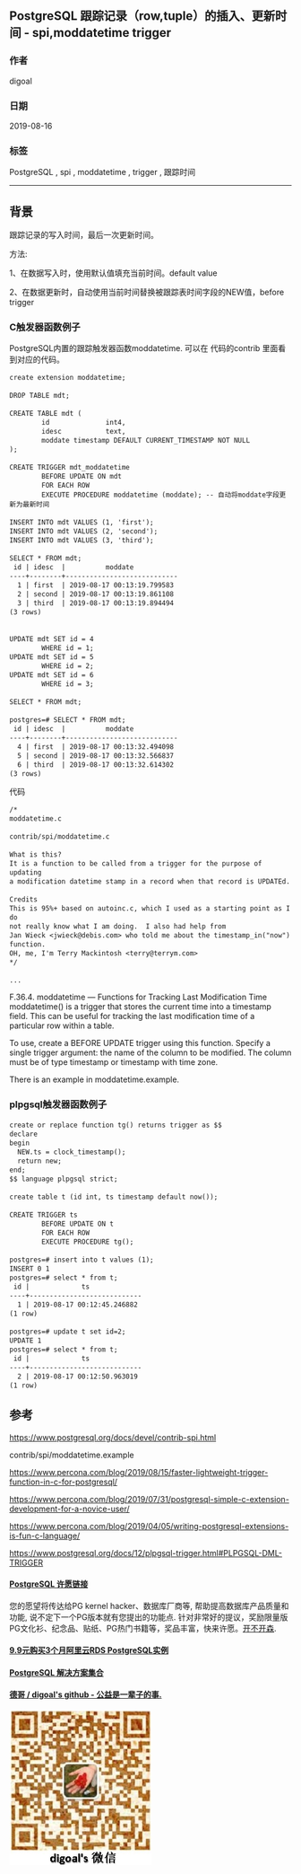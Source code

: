 ## PostgreSQL 跟踪记录（row,tuple）的插入、更新时间 - spi,moddatetime trigger       
                      
### 作者                      
digoal                      
                      
### 日期                      
2019-08-16                     
                      
### 标签                      
PostgreSQL , spi , moddatetime , trigger , 跟踪时间      
                      
----                      
                      
## 背景             
跟踪记录的写入时间，最后一次更新时间。    
    
方法:    
    
1、在数据写入时，使用默认值填充当前时间。default value    
    
2、在数据更新时，自动使用当前时间替换被跟踪表时间字段的NEW值，before trigger    
    
### C触发器函数例子    
PostgreSQL内置的跟踪触发器函数moddatetime. 可以在 代码的contrib  里面看到对应的代码。    
    
```    
create extension moddatetime;    
    
DROP TABLE mdt;    
    
CREATE TABLE mdt (    
        id              int4,    
        idesc           text,    
        moddate timestamp DEFAULT CURRENT_TIMESTAMP NOT NULL    
);    
    
CREATE TRIGGER mdt_moddatetime    
        BEFORE UPDATE ON mdt    
        FOR EACH ROW    
        EXECUTE PROCEDURE moddatetime (moddate); -- 自动将moddate字段更新为最新时间    
    
INSERT INTO mdt VALUES (1, 'first');    
INSERT INTO mdt VALUES (2, 'second');    
INSERT INTO mdt VALUES (3, 'third');    
    
SELECT * FROM mdt;    
 id | idesc  |          moddate               
----+--------+----------------------------    
  1 | first  | 2019-08-17 00:13:19.799583    
  2 | second | 2019-08-17 00:13:19.861108    
  3 | third  | 2019-08-17 00:13:19.894494    
(3 rows)    
    
    
UPDATE mdt SET id = 4    
        WHERE id = 1;    
UPDATE mdt SET id = 5    
        WHERE id = 2;    
UPDATE mdt SET id = 6    
        WHERE id = 3;    
    
SELECT * FROM mdt;    
    
postgres=# SELECT * FROM mdt;    
 id | idesc  |          moddate               
----+--------+----------------------------    
  4 | first  | 2019-08-17 00:13:32.494098    
  5 | second | 2019-08-17 00:13:32.566837    
  6 | third  | 2019-08-17 00:13:32.614302    
(3 rows)    
```    
    
代码    
    
```  
/*  
moddatetime.c  
  
contrib/spi/moddatetime.c  
  
What is this?  
It is a function to be called from a trigger for the purpose of updating  
a modification datetime stamp in a record when that record is UPDATEd.  
  
Credits  
This is 95%+ based on autoinc.c, which I used as a starting point as I do  
not really know what I am doing.  I also had help from  
Jan Wieck <jwieck@debis.com> who told me about the timestamp_in("now") function.  
OH, me, I'm Terry Mackintosh <terry@terrym.com>  
*/  
  
...  
```  
    
F.36.4. moddatetime — Functions for Tracking Last Modification Time  
moddatetime() is a trigger that stores the current time into a timestamp field. This can be useful for tracking the last modification time of a particular row within a table.  
  
To use, create a BEFORE UPDATE trigger using this function. Specify a single trigger argument: the name of the column to be modified. The column must be of type timestamp or timestamp with time zone.  
  
There is an example in moddatetime.example.  
    
### plpgsql触发器函数例子  
    
```    
create or replace function tg() returns trigger as $$    
declare     
begin    
  NEW.ts = clock_timestamp();    
  return new;    
end;    
$$ language plpgsql strict;    
    
create table t (id int, ts timestamp default now());    
    
CREATE TRIGGER ts    
        BEFORE UPDATE ON t    
        FOR EACH ROW    
        EXECUTE PROCEDURE tg();    
    
postgres=# insert into t values (1);    
INSERT 0 1    
postgres=# select * from t;    
 id |             ts                 
----+----------------------------    
  1 | 2019-08-17 00:12:45.246882    
(1 row)    
    
postgres=# update t set id=2;    
UPDATE 1    
postgres=# select * from t;    
 id |             ts                 
----+----------------------------    
  2 | 2019-08-17 00:12:50.963019    
(1 row)    
```    
    
## 参考    
https://www.postgresql.org/docs/devel/contrib-spi.html    
    
contrib/spi/moddatetime.example    
      
https://www.percona.com/blog/2019/08/15/faster-lightweight-trigger-function-in-c-for-postgresql/    
    
https://www.percona.com/blog/2019/07/31/postgresql-simple-c-extension-development-for-a-novice-user/    
    
https://www.percona.com/blog/2019/04/05/writing-postgresql-extensions-is-fun-c-language/    
    
https://www.postgresql.org/docs/12/plpgsql-trigger.html#PLPGSQL-DML-TRIGGER    
      
    
  
  
  
  
  
  
  
  
  
  
  
  
  
  
  
  
  
  
  
  
  
  
  
  
  
  
  
  
  
  
  
  
  
  
  
  
  
  
  
  
  
  
  
  
  
  
  
  
  
  
  
  
  
  
  
  
  
  
  
  
  
  
  
  
  
  
  
  
  
#### [PostgreSQL 许愿链接](https://github.com/digoal/blog/issues/76 "269ac3d1c492e938c0191101c7238216")
您的愿望将传达给PG kernel hacker、数据库厂商等, 帮助提高数据库产品质量和功能, 说不定下一个PG版本就有您提出的功能点. 针对非常好的提议，奖励限量版PG文化衫、纪念品、贴纸、PG热门书籍等，奖品丰富，快来许愿。[开不开森](https://github.com/digoal/blog/issues/76 "269ac3d1c492e938c0191101c7238216").  
  
  
#### [9.9元购买3个月阿里云RDS PostgreSQL实例](https://www.aliyun.com/database/postgresqlactivity "57258f76c37864c6e6d23383d05714ea")
  
  
#### [PostgreSQL 解决方案集合](https://yq.aliyun.com/topic/118 "40cff096e9ed7122c512b35d8561d9c8")
  
  
#### [德哥 / digoal's github - 公益是一辈子的事.](https://github.com/digoal/blog/blob/master/README.md "22709685feb7cab07d30f30387f0a9ae")
  
  
![digoal's wechat](../pic/digoal_weixin.jpg "f7ad92eeba24523fd47a6e1a0e691b59")
  
